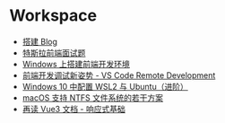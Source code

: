 <!--
 * @Author: rich1e
 * @Date: 2022-06-23 11:16:49
 * @LastEditors: rich1e
 * @LastEditTime: 2022-09-02 22:21:12
-->

# Workspace

- [搭建 Blog](/workspace/搭建Blog.md)
- [特斯拉前端面试题](/workspace/特斯拉前端面试题.md)
- [Windows 上搭建前端开发环境](/workspace/Windows上搭建前端开发环境.md)
- [前端开发调试新姿势 - VS Code Remote Development](/workspace/前端开发调试新姿势-VS_Code_Remote_Development.md)
- [Windows 10 中配置 WSL2 与 Ubuntu（进阶）](/workspace/Windows10中配置WSL2与Ubuntu（进阶）.md)
- [macOS 支持 NTFS 文件系统的若干方案](/workspace/macOS_Catalina-支持NTFS文件系统的若干方案.md)
- [再读 Vue3 文档 - 响应式基础](/workspace/再读Vue3文档-响应式基础.md)
